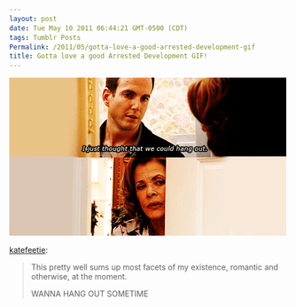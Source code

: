 ```yaml
---
layout: post
date: Tue May 10 2011 06:44:21 GMT-0500 (CDT)
tags: Tumblr Posts
Permalink: /2011/05/gotta-love-a-good-arrested-development-gif
title: Gotta love a good Arrested Development GIF!
---
```


![](/public/assets/tumblr/tumblr_lkwddmn9Q41qa82d1o1_r1_500.gif)

[katefeetie](http://katefeetie.tumblr.com/post/5354748414):

> This pretty well sums up most facets of my existence, romantic and otherwise, at the moment.
> 
> WANNA HANG OUT SOMETIME
